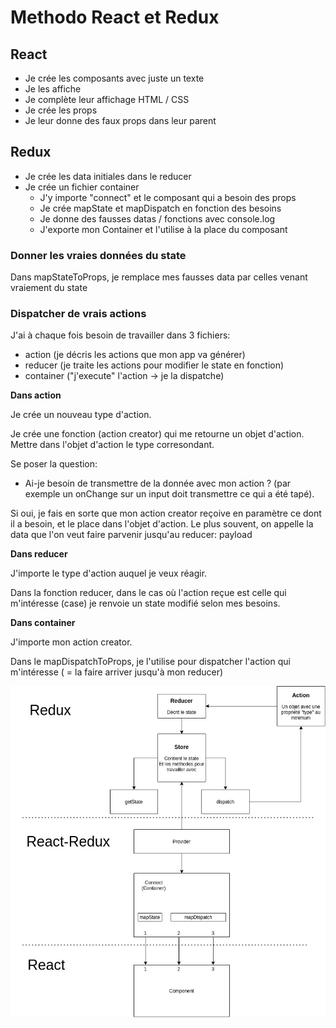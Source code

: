 # Methodo React et Redux

## React

- Je crée les composants avec juste un texte
- Je les affiche
- Je complète leur affichage HTML / CSS
- Je crée les props
- Je leur donne des faux props dans leur parent

## Redux

- Je crée les data initiales dans le reducer
- Je crée un fichier container
  - J'y importe "connect" et le composant qui a besoin des props
  - Je crée mapState et mapDispatch en fonction des besoins
  - Je donne des fausses datas / fonctions avec console.log
  - J'exporte mon Container et l'utilise à la place du composant

### Donner les vraies données du state

Dans mapStateToProps, je remplace mes fausses data par celles venant vraiement du state

### Dispatcher de vrais actions

J'ai à chaque fois besoin de travailler dans 3 fichiers:

- action (je décris les actions que mon app va générer)
- reducer (je traite les actions pour modifier le state en fonction)
- container ("j'execute" l'action -> je la dispatche)

**Dans action**

Je crée un nouveau type d'action.

Je crée une fonction (action creator) qui me retourne un objet d'action.
Mettre dans l'objet d'action le type corresondant.

Se poser la question:

- Ai-je besoin de transmettre de la donnée avec mon action ? (par exemple un onChange sur un input doit transmettre ce qui a été tapé).

Si oui, je fais en sorte que mon action creator reçoive en paramètre ce dont il a besoin, et le place dans l'objet d'action. Le plus souvent, on appelle la data que l'on veut faire parvenir jusqu'au reducer: payload

**Dans reducer**

J'importe le type d'action auquel je veux réagir.

Dans la fonction reducer, dans le cas où l'action reçue est celle qui m'intéresse (case) je renvoie un state modifié selon mes besoins.

**Dans container**

J'importe mon action creator.

Dans le mapDispatchToProps, je l'utilise pour dispatcher l'action qui m'intéresse ( = la faire arriver jusqu'à mon reducer)

![](react-redux.jpg)
